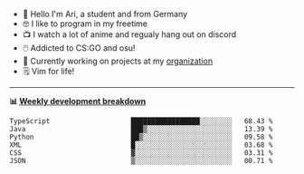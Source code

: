 * 👋 Hello I'm Ari, a student and from Germany
* 🤓 I like to program in my freetime
* 📺 I watch a lot of anime and regualy hang out on discord
* 🖱️ Addicted to CS:GO and osu!
* 👷 Currently working on projects at my [organization](https://github.com/aridevelopment-de)
* 🗒️ Vim for life!

<hr />

**📊 [Weekly development breakdown](https://wakatime.com/@Ari24)**

<!--START_SECTION:waka-->

```text
TypeScript                    █████████████████░░░░░░░░   68.43 %
Java                          ███▒░░░░░░░░░░░░░░░░░░░░░   13.39 %
Python                        ██▒░░░░░░░░░░░░░░░░░░░░░░   09.58 %
XML                           █░░░░░░░░░░░░░░░░░░░░░░░░   03.68 %
CSS                           ▓░░░░░░░░░░░░░░░░░░░░░░░░   03.31 %
JSON                          ▒░░░░░░░░░░░░░░░░░░░░░░░░   00.71 %
```

<!--END_SECTION:waka-->
